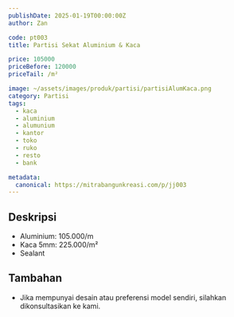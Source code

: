 ```yaml
---
publishDate: 2025-01-19T00:00:00Z
author: Zan

code: pt003
title: Partisi Sekat Aluminium & Kaca

price: 105000
priceBefore: 120000
priceTail: /m²

image: ~/assets/images/produk/partisi/partisiAlumKaca.png
category: Partisi
tags:
  - kaca
  - aluminium
  - alumunium
  - kantor
  - toko
  - ruko
  - resto
  - bank

metadata:
  canonical: https://mitrabangunkreasi.com/p/jj003
---
```


## Deskripsi

- Aluminium: 105.000/m
- Kaca 5mm: 225.000/m²
- Sealant

## Tambahan
- Jika mempunyai desain atau preferensi model sendiri, silahkan dikonsultasikan ke kami.